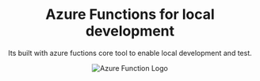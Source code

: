 # <h1 align='center'> Azure Functions for local development  </h1>
<p align='center'> Its built with azure fuctions core tool to enable local development and test. </p>
<p align='center'> <img src='https://lh3.googleusercontent.com/proxy/n5T3aQXqIdX98aLUdwZrgQvHTSN4yZ4kyqa8trYptR9bT0-oRATpvLYJCEzTv33mEB_Q5zVPSDnQX2uD9X4CTyiaq2JBfeDyfL9jCzf7Sf3cGp_2Ep4VQ5pDKBm6njm2dGCFh9dn1yAfrPU9' alt='Azure Function Logo' /> </p>
